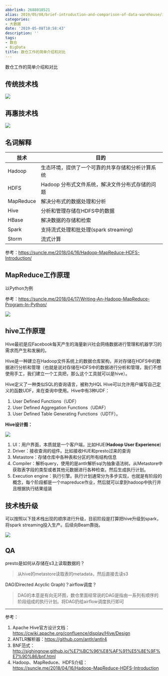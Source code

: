 ```yaml
---
abbrlink: 2688010521
alias: 2019/05/08/brief-introduction-and-comparison-of-data-warehouse/index.html
categories:
- 大数据
date: '2019-05-08T10:58:43'
description: ''
tags:
- 数仓
- BigData
title: 数仓工作的简单介绍和对比
---
```










数仓工作的简单介绍和对比

## 传统技术栈

![](http://flowsnow.oss-cn-shanghai.aliyuncs.com/image/tech/brief-introduction-and-comparison-of-data-warehouse/21557225799_.pic_hd.jpg)

## 再惠技术栈

![](http://flowsnow.oss-cn-shanghai.aliyuncs.com/image/tech/brief-introduction-and-comparison-of-data-warehouse/11557225799_.pic_hd.jpg)

<!--more-->

## 名词解释

| 技术      | 目的                                             |
| --------- | ------------------------------------------------ |
| Hadoop    | 生态环境，提供了一个可靠的共享存储和分析计算系统 |
| HDFS      | Hadoop 分布式文件系统，解决文件分布式存储的问题  |
| MapReduce | 解决分布式的数据处理和分析                       |
| Hive      | 分析和管理存储在HDFS中的数据                     |
| HBase     | 解决数据的存储和检索                             |
| Spark     | 支持流式处理和批处理(spark streaming)            |
| Storm     | 流式计算                                         |

参考：https://suncle.me/2018/04/16/Hadoop-MapReduce-HDFS-Introduction/

## MapReduce工作原理

以Python为例

参考：https://suncle.me/2018/04/17/Writing-An-Hadoop-MapReduce-Program-In-Python/

![](http://flowsnow.oss-cn-shanghai.aliyuncs.com/image/tech/brief-introduction-and-comparison-of-data-warehouse/061114_0930_Introductio1.png)

## hive工作原理

Hive最初是应Facebook每天产生的海量新兴社会网络数据进行管理和机器学习的需求而产生和发展的。

Hive是一种建立在Hadoop文件系统上的数据仓库架构，并对存储在HDFS中的数据进行分析和管理（也就是说对存储在HDFS中的数据进行分析和管理，我们不想使用手工，我们建立一个工具把，那么这个工具就可以是hive）。

Hive定义了一种类似SQL的查询语言，被称为HQL
Hive可以允许用户编写自己定义的函数UDF，来在查询中使用。Hive中有3种UDF：

1. User Defined Functions（UDF）
2. User Defined Aggregation Functions（UDAF）
3. User Defined Table Generating Functions（UDTF）。

**Hive设计图：**

![](http://flowsnow.oss-cn-shanghai.aliyuncs.com/image/tech/brief-introduction-and-comparison-of-data-warehouse/hive_system_architecture.png)

1. UI：用户界面，本质就是一个客户端，比如HUE(**Hadoop User Experience**)
2. Driver：接收查询的组件。比如接收HUE和presto过来的查询
3. Metastore：存储仓库中各种表和分区的所有结构信息
4. Compiler：解析query，使用的是antlr解析sql为抽象语法树。从Metastore中获取表字段的类型或者其他元数据进行各种检查。然后生成执行计划。
5. Execution engine：执行引擎。执行计划通常分为多步实现，也就是有阶段的概念，每个阶段都是一个mapreduce作业，然后就可以拿到hadoop中执行并且根据执行结果组装

## 技术栈升级

可以按照以下技术栈出现的顺序进行升级，目前阶段是打算把hive升级到spark，将spark streaming投入生产。后续向Beam靠拢。

![](http://flowsnow.oss-cn-shanghai.aliyuncs.com/image/tech/brief-introduction-and-comparison-of-data-warehouse/bigdata_tech_stack.jpg)

## QA

presto是如何从存储在s3上读取数据的？

> 从hive的metastore读取表的metadata，然后直接去读s3

DAG(Directed Acyclic Graph)？airflow调度？

> DAG的本意是有向无环图，数仓里面经常说的DAG是指由一系列有顺序的阶段组成的执行计划。将DAG扔给airflow调度执行即可

---

参考：

1. Apache Hive官方设计文档： https://cwiki.apache.org/confluence/display/Hive/Design
2. ANTLR解析器：https://github.com/antlr/antlr4
3. BNF范式：http://sighingnow.github.io/%E7%BC%96%E8%AF%91%E5%8E%9F%E7%90%86/bnf.html
4. Hadoop、MapReduce、HDFS介绍：https://suncle.me/2018/04/16/Hadoop-MapReduce-HDFS-Introduction